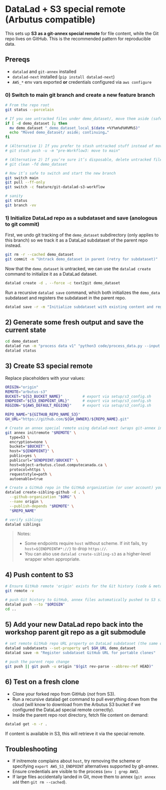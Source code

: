 # DataLad + S3 special remote (Arbutus compatible)

This sets up **S3 as a git‑annex special remote** for file content, while the Git repo
lives on GitHub. This is the recommended pattern for reproducible data.

## Prereqs

- `datalad` and `git‑annex` installed
- `datalad-next` installed (`pip install datalad-next`)
- `AWS_*` env vars exported **or** credentials configured via `aws configure`

### 0) Switch to main git branch and create a new feature branch

```bash
# From the repo root
git status --porcelain

# If you see untracked files under demo_dataset/, move them aside (safest)
if [ -d demo_dataset ]; then
  mv demo_dataset "_demo_dataset_local_$(date +%Y%m%d%H%M%S)"
  echo "Moved demo_dataset/ aside; continuing…"
fi

# (Alternative 1) If you prefer to stash untracked stuff instead of moving:
# git stash push -u -m "pre-Workflow3: move to main"

# (Alternative 2) If you’re sure it’s disposable, delete untracked files:
# git clean -fd demo_dataset

# Now it’s safe to switch and start the new branch
git switch main
git pull --ff-only
git switch -c feature/git-datalad-s3-workflow

# sanity
git status
git branch -vv
```

### 1) Initialize DataLad repo as a subdataset and save (anologous to git commit)

First, we undo git tracking of the `demo_dataset` subdirectory (only applies to this branch) so we 
track it as a DataLad subdataset of the parent repo instead.

```bash
git rm -r --cached demo_dataset
git commit -m "Untrack demo_dataset in parent (retry for subdataset)"
```

Now that the `demo_dataset` is untracked, we can use the `datalad create` command to initialize it
as a DataLad dataset.

```bash
datalad create -d . --force -c text2git demo_dataset
```

Run a recursive `datalad save` command, which both initializes the `demo_data` subdataset and registers the subdataset in the parent repo.

```bash
datalad save -r -m "Initialize subdataset with existing content and register in parent"
```

## 2) Generate some fresh output and save the current state

```bash
cd demo_dataset
datalad run -m "process data v1" "python3 code/process_data.py --input data/input.csv --out outputs/processed.csv"
datalad status
```

## 3) Create S3 special remote

Replace placeholders with your values:

```bash
ORIGIN="origin"
REMOTE="arbutus-s3"
BUCKET="${S3_BUCKET_NAME}"         # export via setup/s3_config.sh
ENDPOINT="${S3_ENDPOINT_URL}"      # export via setup/s3_config.sh
REGION="${AWS_DEFAULT_REGION}"     # export via setup/s3_config.sh

REPO_NAME="${GITHUB_REPO_NAME_S3}"
GH_URL="https://github.com/${GH_OWNER}/${REPO_NAME}.git"

# Create an annex special remote using datalad-next (wraps git-annex initremote)
git annex initremote "$REMOTE" \
  type=S3 \
  encryption=none \
  bucket="$BUCKET" \
  host="${ENDPOINT}" \
  public=yes \
  publicurl="$ENDPOINT/$BUCKET" \
  host=object-arbutus.cloud.computecanada.ca \
  protocol=https \
  requeststyle=path \
  autoenable=true

# Create a GitHub repo in the GitHub organization (or user account) you set in setup/s3_config.sh and wire it up as 'origin'
datalad create-sibling-github -d . \
  --github-organization "$ORG" \
  --name origin \
  --publish-depends "$REMOTE" \
  "$REPO_NAME"

# verify siblings
datalad siblings
```

> Notes:
> - Some endpoints require `host` without scheme. If init fails, try `host=${ENDPOINT#*://}` to drop `https://`.
> - You can also use `datalad create-sibling-s3` as a higher‑level wrapper when appropriate.

## 4) Push content to S3

```bash
# Ensure GitHub remote 'origin' exists for the Git history (code & metadata).
git remote -v

# push Git history to GitHub, annex files automatically pushed to S3 sibling due to publish-depends
datalad push --to "$ORIGIN"
cd ..
```

## 5) Add your new DataLad repo back into the workshop parent git repo as a git submodule

```bash
# set remote GitHub repo URL property on DataLad subdataset (the same one we just created) 
datalad subdatasets --set-property url $GH_URL demo_dataset
datalad save -m "Register subdataset GitHub URL for portable clones"

# push the parent repo change
git push || git push -u origin "$(git rev-parse --abbrev-ref HEAD)"
```

## 6) Test on a fresh clone

- Clone your forked repo from GitHub (*not* from S3).
- Run a recursive datalad get command to pull everything down from the cloud (will know to download from the Arbutus S3 bucket if we configured the DataLad special remote correctly). 
- Inside the parent repo root directory, fetch file content on demand:

```bash
datalad get -n -r .
```

If content is available in S3, this will retrieve it via the special remote.

## Troubleshooting

- If initremote complains about `host`, try removing the scheme or specifying `export AWS_S3_ENDPOINT` alternatives supported by git-annex.
- Ensure credentials are visible to the process (`env | grep AWS`).
- If large files accidentally landed in Git, move them to annex (`git annex add` then `git rm --cached`).
